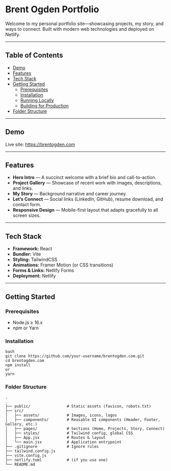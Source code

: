 # Brent Ogden Portfolio

Welcome to my personal portfolio site—showcasing projects, my story, and ways to connect. Built with modern web technologies and deployed on Netlify.

---

## Table of Contents

- [Demo](#demo)  
- [Features](#features)  
- [Tech Stack](#tech-stack)  
- [Getting Started](#getting-started)  
  - [Prerequisites](#prerequisites)  
  - [Installation](#installation)  
  - [Running Locally](#running-locally)  
  - [Building for Production](#building-for-production)  
- [Folder Structure](#folder-structure)  


---

## Demo

Live site: https://brentogden.com

---

## Features

- **Hero Intro** — A succinct welcome with a brief bio and call-to-action.  
- **Project Gallery** — Showcase of recent work with images, descriptions, and links.  
- **My Story** — Background narrative and career journey.  
- **Let’s Connect** — Social links (LinkedIn, GitHub), resume download, and contact form.  
- **Responsive Design** — Mobile-first layout that adapts gracefully to all screen sizes.  

---

## Tech Stack

- **Framework:** React  
- **Bundler:** Vite  
- **Styling:** TailwindCSS  
- **Animations:** Framer Motion (or CSS transitions)  
- **Forms & Links:** Netlify Forms
- **Deployment:** Netlify  

---

## Getting Started

### Prerequisites

- Node.js ≥ 16.x  
- npm or Yarn  

### Installation

```
bash
git clone https://github.com/your-username/brentogden.com.git
cd brentogden.com
npm install
or
yarn
```

### Folder Structure

```
.
.
├── public/                # Static assets (favicon, robots.txt)
├── src/
│   ├── assets/            # Images, icons, logos
│   ├── components/        # Reusable UI components (Header, Footer, Gallery, etc.)
│   ├── pages/             # Sections (Home, Projects, Story, Connect)
│   ├── styles/            # Tailwind config, global CSS
│   ├── App.jsx            # Routes & layout
│   └── main.jsx           # Application entrypoint
├── .gitignore             # Ignore rules
├── tailwind.config.js
├── vite.config.js
├── netlify.toml           # (if you use one)
└── README.md
